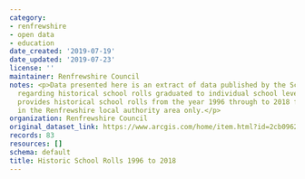 ```yaml
---
category:
- renfrewshire
- open data
- education
date_created: '2019-07-19'
date_updated: '2019-07-23'
license: ''
maintainer: Renfrewshire Council
notes: <p>Data presented here is an extract of data published by the Scottish Government
  regarding historical school rolls graduated to individual school level. The dataset
  provides historical school rolls from the year 1996 through to 2018 for schools
  in the Renfrewshire local authority area only.</p>
organization: Renfrewshire Council
original_dataset_link: https://www.arcgis.com/home/item.html?id=2cb0962dfcd4418a80f00b3f3220f9c5
records: 83
resources: []
schema: default
title: Historic School Rolls 1996 to 2018
---
```

